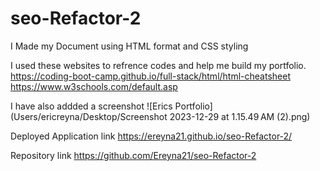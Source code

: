 # seo-Refactor-2
I Made my Document using HTML format and CSS styling

I used these websites to refrence codes and help me build my portfolio.
https://coding-boot-camp.github.io/full-stack/html/html-cheatsheet
https://www.w3schools.com/default.asp


I have also addded a screenshot 
![Erics Portfolio](Users/ericreyna/Desktop/Screenshot 2023-12-29 at 1.15.49 AM (2).png)

Deployed Application link
https://ereyna21.github.io/seo-Refactor-2/

Repository link
https://github.com/Ereyna21/seo-Refactor-2
